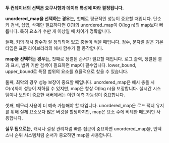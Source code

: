 
**두 컨테이너의 선택은 요구사항과 데이터 특성에 따라 결정됩니다.**

**unordered_map을 선택하는 경우는,** 첫째로 평균적인 성능이 중요할 때입니다. 단순 키 검색, 삽입, 삭제만 필요하다면 O(1)의 unordered_map이 O(log n)의 map보다 빠릅니다. 특히 요소가 수만 개 이상일 때 차이가 명확합니다.

둘째, 키의 해시 함수가 잘 정의되어 있고 충돌이 적을 때입니다. 정수, 문자열 같은 기본 타입은 표준 라이브러리의 해시 함수가 잘 동작합니다.

**map을 선택하는 경우는,** 첫째로 정렬된 순서가 필요할 때입니다. 로그 출력, 정렬된 결과 표시, 범위 기반 검색이 필요하면 map이 필수입니다. lower_bound, upper_bound로 특정 범위의 요소를 효율적으로 찾을 수 있습니다.

둘째, 최악의 경우 성능 보장이 중요할 때입니다. unordered_map은 해시 충돌 시 O(n)까지 성능이 저하될 수 있지만, map은 항상 O(log n)을 보장합니다. 실시간 시스템이나 보안이 중요한 서버에서는 이런 예측 가능성이 중요합니다.

셋째, 메모리 사용이 더 예측 가능해야 할 때입니다. unordered_map은 로드 팩터 유지를 위해 실제 요소보다 많은 버킷을 할당하지만, map은 요소 수에 비례한 메모리만 사용합니다.

**실무 팁으로는,** 캐시나 설정 관리처럼 빠른 접근이 중요하면 unordered_map을, 인덱스나 순위 시스템처럼 순서가 중요하면 map을 사용합니다.